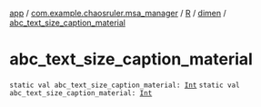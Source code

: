 [app](../../../index.md) / [com.example.chaosruler.msa_manager](../../index.md) / [R](../index.md) / [dimen](index.md) / [abc_text_size_caption_material](.)

# abc_text_size_caption_material

`static val abc_text_size_caption_material: `[`Int`](https://kotlinlang.org/api/latest/jvm/stdlib/kotlin/-int/index.html)
`static val abc_text_size_caption_material: `[`Int`](https://kotlinlang.org/api/latest/jvm/stdlib/kotlin/-int/index.html)